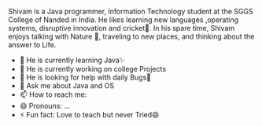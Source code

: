 Shivam is a Java programmer, Information Technology student at the SGGS College of Nanded in India. He likes learning new languages ,operating systems, disruptive innovation and cricket🏏. In his spare time, Shivam enjoys talking with Nature 🌱, traveling to new places, and thinking about the answer to Life.
- 🌱 He is currently learning Java✨
- 🔭 He is currently working on college Projects 
- 🤔 He is looking for help with daily Bugs🐛 
- 💬 Ask me about Java and OS
- 📫 How to reach me:  
- 😄 Pronouns: ...
- ⚡ Fun fact: Love to teach but never Tried😄
